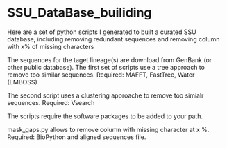 # SSU_DataBase_builiding
Here are a set of python scripts I generated to built a curated SSU database, including removing redundant sequences and removing column with x% of missing characters

The sequences for the taget lineage(s) are download from GenBank (or other public database).
The first set of scripts use a tree approach to remove too similar sequences.
Required: MAFFT, FastTree, Water (EMBOSS) 

The second script uses a clustering approache to remove too simialr sequences.
Required: Vsearch

The scripts require the software packages to be added to your path.

mask_gaps.py allows to remove column with missing character at x %. 
Required: BioPython and aligned sequences file.
